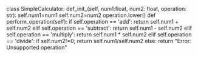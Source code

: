 class SimpleCalculator:
   def_init_(self, num1:float, num2: float, operation: str):
     self.num1=num1
     self.num2=num2
operation.lower()
   def perform_operation(self):
     if self.operation == 'add':
        return self.num1 + self.num2
     elif self.operation == 'subtract':
        return self.num1 - self.num2
     elif self.operation == 'multiply':
        return self.num1 * self.num2
     elif self.operation == 'divide':
         if self.num2!=0;
             return self.num1/self.num2
         else:
            return "Error: Unsupported operation"
 
